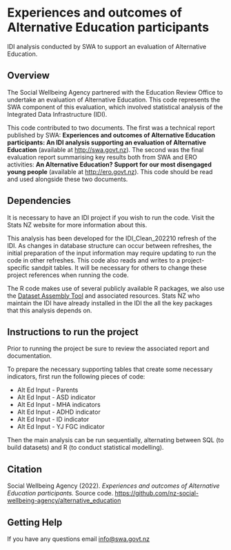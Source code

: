 # Experiences and outcomes of Alternative Education participants

IDI analysis conducted by SWA to support an evaluation of Alternative Education.

## Overview

The Social Wellbeing Agency partnered with the Education Review Office to undertake an evaluation of Alternative Education. This code represents the SWA component of this evaluation, which involved statistical analysis of the Integrated Data Infrastructure (IDI). 

This code contributed to two documents. The first was a technical report published by SWA: **Experiences and outcomes of Alternative Education participants: An IDI analysis supporting an evaluation of Alternative Education** (available at http://swa.govt.nz). The second was the final evaluation report summarising key results both from SWA and ERO activities: **An Alternative Education? Support for our most disengaged young people** (available at http://ero.govt.nz). This code should be read and used alongside these two documents.

## Dependencies

It is necessary to have an IDI project if you wish to run the code. Visit the Stats NZ website for more information about this.

This analysis has been developed for the IDI_Clean_202210 refresh of the IDI. As changes in database structure can occur between refreshes, the initial preparation of the input information may require updating to run the code in other refreshes. This code also reads and writes to a project-specific sandpit tables. It will be necessary for others to change these project references when running the code.

The R code makes use of several publicly available R packages, we also use the [Dataset Assembly Tool](https://github.com/nz-social-wellbeing-agency/dataset_assembly_tool) and associated resources. Stats NZ who maintain the IDI have already installed in the IDI the all the key packages that this analysis depends on. 

## Instructions to run the project

Prior to running the project be sure to review the associated report and documentation.

To prepare the necessary supporting tables that create some necessary indicators, first run the following pieces of code:

- Alt Ed Input - Parents
- Alt Ed Input - ASD indicator 
- Alt Ed Input - MHA indicators 
- Alt Ed Input - ADHD indicator
- Alt Ed Input - ID indicator
- Alt Ed Input - YJ FGC indicator

Then the main analysis can be run sequentially, alternating between SQL (to build datasets) and R (to conduct statistical modelling).

## Citation

Social Wellbeing Agency (2022). *Experiences and outcomes of Alternative Education participants.* Source code. https://github.com/nz-social-wellbeing-agency/alternative_education 

## Getting Help

If you have any questions email info@swa.govt.nz
